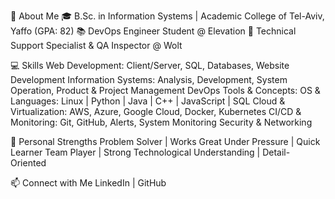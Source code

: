 👋 About Me
🎓 B.Sc. in Information Systems | Academic College of Tel-Aviv, Yaffo (GPA: 82)
📚 DevOps Engineer Student @ Elevation
💼 Technical Support Specialist & QA Inspector @ Wolt


💻 Skills
Web Development: Client/Server, SQL, Databases, Website Development
Information Systems: Analysis, Development, System Operation, Product & Project Management
DevOps Tools & Concepts:
OS & Languages: Linux | Python | Java | C++ | JavaScript | SQL
Cloud & Virtualization: AWS, Azure, Google Cloud, Docker, Kubernetes
CI/CD & Monitoring: Git, GitHub, Alerts, System Monitoring
Security & Networking


🚀 Personal Strengths
Problem Solver | Works Great Under Pressure | Quick Learner
Team Player | Strong Technological Understanding | Detail-Oriented


📫 Connect with Me
LinkedIn | GitHub

